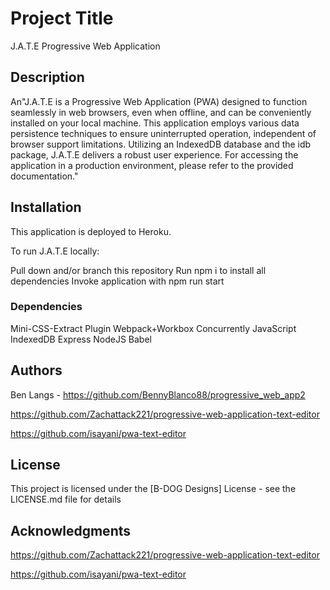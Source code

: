 # Project Title
J.A.T.E Progressive Web Application

## Description

An"J.A.T.E is a Progressive Web Application (PWA) designed to function seamlessly in web browsers, even when offline, and can be conveniently installed on your local machine. This application employs various data persistence techniques to ensure uninterrupted operation, independent of browser support limitations. Utilizing an IndexedDB database and the idb package, J.A.T.E delivers a robust user experience. For accessing the application in a production environment, please refer to the provided documentation."

## Installation

This application is deployed to Heroku.

To run J.A.T.E locally:

Pull down and/or branch this repository
Run npm i to install all dependencies
Invoke application with npm run start

### Dependencies

Mini-CSS-Extract Plugin
Webpack+Workbox
Concurrently
JavaScript
IndexedDB
Express
NodeJS
Babel



## Authors

Ben Langs - https://github.com/BennyBlanco88/progressive_web_app2

https://github.com/Zachattack221/progressive-web-application-text-editor

https://github.com/isayani/pwa-text-editor



## License

This project is licensed under the [B-DOG Designs] License - see the LICENSE.md file for details

## Acknowledgments

https://github.com/Zachattack221/progressive-web-application-text-editor

https://github.com/isayani/pwa-text-editor
